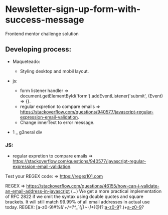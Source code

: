 # Newsletter-sign-up-form-with-success-message
Frontend mentor challenge solution


## Developing process:

- Maqueteado:
  - Styling desktop and mobil layout.
- js:
  - form listener handler => document.getElementById('form').addEventListener('submit', (Event) => {}.
  - regular expretion to compare emails => https://stackoverflow.com/questions/940577/javascript-regular-expression-email-validation.
  - Change innerText to error message.

- 1 _ g3neral div

### JS:
 - regular expretion to compare emails => https://stackoverflow.com/questions/940577/javascript-regular-expression-email-validation.
   
  Test your REGEX code: => https://regex101.com
  
  REGEX => https://stackoverflow.com/questions/46155/how-can-i-validate-an-email-address-in-javascript
  (...) We get a more practical implementation of RFC 2822 if we omit the syntax using double quotes and square brackets. It will still match 99.99% of all email addresses in actual use today.
  REGEX: 
  [a-z0-9!#$%&'*+/=?^_`{|}~-]+(?:\.[a-z0-9!#$%&'*+/=?^_`{|}~-]+)*@(?:[a-z0-9](?:[a-z0-9-]*[a-z0-9])?\.)+[a-z0-9](?:[a-z0-9-]*[a-z0-9])?
